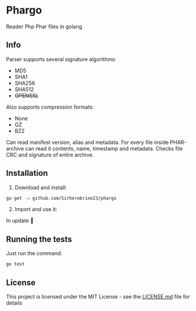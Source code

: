 # Phargo

Reader Php Phar files in golang

## Info

Parser supports several signature algorithms:
* MD5
* SHA1
* SHA256
* SHA512
* ~~OPENSSL~~

Also supports compression formats:
* None
* GZ
* BZ2

Can read manifest version, alias and metadata. For every file inside PHAR-archive can read it contents, 
name, timestamp and metadata. Checks file CRC and signature of entire archive.

## Installation

1. Download and install:

```sh
go get -u github.com/Sirherobrine23/phargo
```

2. Import and use it:

In update 🚧

## Running the tests

Just run the command:

```sh
go test
```

## License

This project is licensed under the MIT License - see the [LICENSE.md](LICENSE.md) file for details
